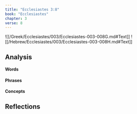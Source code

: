 ```yaml
---
title: "Ecclesiastes 3:8"
book: "Ecclesiastes"
chapter: 3
verse: 8
---
```

![[/Greek/Ecclesiastes/003/Ecclesiastes-003-008G.md#Text]]
![[/Hebrew/Ecclesiastes/003/Ecclesiastes-003-008H.md#Text]]

## Analysis

#### Words

#### Phrases

#### Concepts

## Reflections

